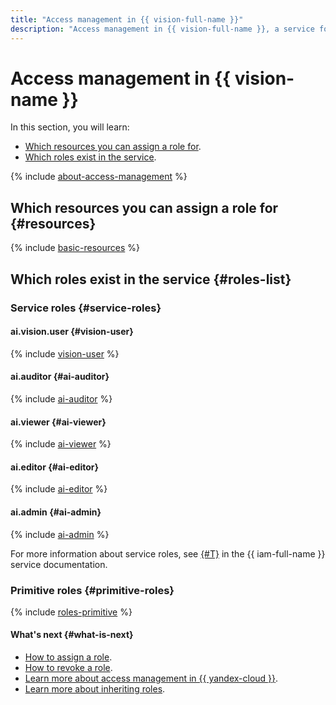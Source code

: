 ```yaml
---
title: "Access management in {{ vision-full-name }}"
description: "Access management in {{ vision-full-name }}, a service for computer vision and image analysis. Permissions are granted when assigning a role. A role can be assigned for a folder or a cloud: all cloud permissions are inherited. To use the service, you need one of the following roles: editor, admin, or resource-manager.clouds.owner."
---
```


# Access management in {{ vision-name }}

In this section, you will learn:
* [Which resources you can assign a role for](#resources).
* [Which roles exist in the service](#roles-list).

{% include [about-access-management](../../_includes/iam/about-access-management.md) %}

## Which resources you can assign a role for {#resources}

{% include [basic-resources](../../_includes/iam/basic-resources-for-access-control-without-service-account.md) %}

## Which roles exist in the service {#roles-list}

### Service roles {#service-roles}

#### ai.vision.user {#vision-user}

{% include [vision-user](../../_roles/ai/vision/user.md) %}

#### ai.auditor {#ai-auditor}

{% include [ai-auditor](../../_roles/ai/auditor.md) %}

#### ai.viewer {#ai-viewer}

{% include [ai-viewer](../../_roles/ai/viewer.md) %}

#### ai.editor {#ai-editor}

{% include [ai-editor](../../_roles/ai/editor.md) %}

#### ai.admin {#ai-admin}

{% include [ai-admin](../../_roles/ai/admin.md) %}

For more information about service roles, see [{#T}](../../iam/concepts/access-control/roles.md) in the {{ iam-full-name }} service documentation.

### Primitive roles {#primitive-roles}

{% include [roles-primitive](../../_includes/roles-primitive.md) %}

#### What's next {#what-is-next}

* [How to assign a role](../../iam/operations/roles/grant.md).
* [How to revoke a role](../../iam/operations/roles/revoke.md).
* [Learn more about access management in {{ yandex-cloud }}](../../iam/concepts/access-control/index.md).
* [Learn more about inheriting roles](../../resource-manager/concepts/resources-hierarchy.md#access-rights-inheritance).
